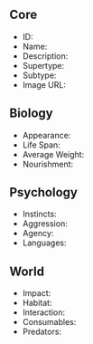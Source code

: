 ## Core
- <span class="text-field" data-tooltip="Text">ID</span>:
- <span class="text-field" data-tooltip="Text">Name</span>:
- <span class="text-field" data-tooltip="Text">Description</span>:
- <span class="text-field" data-tooltip="Text">Supertype</span>:
- <span class="text-field" data-tooltip="Text">Subtype</span>:
- <span class="text-field" data-tooltip="Text">Image URL</span>:

## Biology
- <span class="text-field" data-tooltip="Text">Appearance</span>:
- <span class="number-field" data-tooltip="Number">Life Span</span>:
- <span class="number-field" data-tooltip="Number">Average Weight</span>:
- <span class="multi-link-field" data-tooltip="Multi Species">Nourishment</span>:

## Psychology
- <span class="text-field" data-tooltip="Text">Instincts</span>:
- <span class="number-field" data-tooltip="Number">Aggression</span>:
- <span class="text-field" data-tooltip="Text">Agency</span>:
- <span class="multi-link-field" data-tooltip="Multi Language">Languages</span>:

## World
- <span class="text-field" data-tooltip="Text">Impact</span>:
- <span class="multi-link-field" data-tooltip="Multi Location">Habitat</span>:
- <span class="multi-link-field" data-tooltip="Multi Phenomenon">Interaction</span>:
- <span class="multi-link-field" data-tooltip="Multi Construct">Consumables</span>:
- <span class="reverse-link-field" data-tooltip="Multi Species">Predators</span>:
